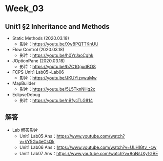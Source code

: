 # Week_03

## Unit1 §2 Inheritance and Methods
   * Static Methods (2020.03.18)
      * 影片：https://youtu.be/Xw8PQTTKnUU
   * Flow Control (2020.03.18)       
      * 影片：https://youtu.be/h0YrJaoCghk
   * JOptionPane (2020.03.18) 
      * 影片：https://youtu.be/b7C1GgudBO8
   * FCPS Unit1 Lab05~Lab06
      * 影片：https://youtu.be/JKUYIzvwuMw
   * MapBuilder
      * 影片：https://youtu.be/5L5TknNHq2c
   * EclipseDebug
      * 影片：https://youtu.be/nBfycTLG814

 
## 解答
  * Lab 解答影片
      * Unit1 Lab05 Ans：https://www.youtube.com/watch?v=kY5Gu4eCsQk
      * Unit1 Lab06 Ans：https://www.youtube.com/watch?v=ULHIGtv_-cw
      * Unit1 Lab07 Ans：https://www.youtube.com/watch?v=8qNiUXy1GBE
